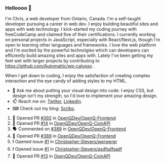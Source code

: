 ### Helloooo 👋

I'm Chris, a web developer from Ontario, Canada. I'm a self-taught developer pursuing a career in web dev. I enjoy building beautiful sites and apps with web technology.
I kick-started my coding journey with freeCodeCamp and claimed five of their certifications.  I currently working on personal projects in JavaScript, especially with React/Next.js, though I'm open to learning other languages and frameworks. I love the web platform and I'm excited by the powerful technolgies which can developers can efficiently build amazing sites and apps with. Lately I've been getting my feet wet with larger projects by contributing to https://github.com/Automattic/wp-calypso .

When I get down to coding, I enjoy the satisfaction of creating complex interaction and the eye candy of adding styles to my HTML. 

- 💬 Ask me about putting your visual design into code. I enjoy CSS, but design isn't my strength, so I'd love to implement your amazing design.
- 📫 Reach me on: [Twitter](https://twitter.com/Christo28120856), [Linkedin](https://www.linkedin.com/in/christopher-stevers-07b9a5204/).
- ⌨ Check out my blog: [Scribo](https://christopherstevers.cf).
<!--
**Christopher-Stevers/Christopher-Stevers** is a ✨ _special_ ✨ repository because its `README.md` (this file) appears on your GitHub profile.

Here are some ideas to get you started:

- 🔭 I’m currently working on ...
- 🌱 I’m currently learning ...
- 👯 I’m looking to collaborate on ...
- 🤔 I’m looking for help with ...
- 😄 Pronouns: ...
- ⚡ Fun fact: ...
-->

<!--START_SECTION:activity-->
1. 💪 Opened PR [#392](https://github.com/OpenQDev/OpenQ-Frontend/pull/392) in [OpenQDev/OpenQ-Frontend](https://github.com/OpenQDev/OpenQ-Frontend)
2. 💪 Opened PR [#14](https://github.com/OpenQDev/OpenQ-CoinAPI/pull/14) in [OpenQDev/OpenQ-CoinAPI](https://github.com/OpenQDev/OpenQ-CoinAPI)
3. 🗣 Commented on [#389](https://github.com/OpenQDev/OpenQ-Frontend/issues/389) in [OpenQDev/OpenQ-Frontend](https://github.com/OpenQDev/OpenQ-Frontend)
4. 💪 Opened PR [#389](https://github.com/OpenQDev/OpenQ-Frontend/pull/389) in [OpenQDev/OpenQ-Frontend](https://github.com/OpenQDev/OpenQ-Frontend)
5. ❗️ Opened issue [#1](https://github.com/Christopher-Stevers/werwerer/issues/1) in [Christopher-Stevers/werwerer](https://github.com/Christopher-Stevers/werwerer)
6. ❗️ Opened issue [#1](https://github.com/Christopher-Stevers/asdfsdfsadf/issues/1) in [Christopher-Stevers/asdfsdfsadf](https://github.com/Christopher-Stevers/asdfsdfsadf)
7. 💪 Opened PR [#13](https://github.com/OpenQDev/OpenQ-CoinAPI/pull/13) in [OpenQDev/OpenQ-CoinAPI](https://github.com/OpenQDev/OpenQ-CoinAPI)
<!--END_SECTION:activity-->
